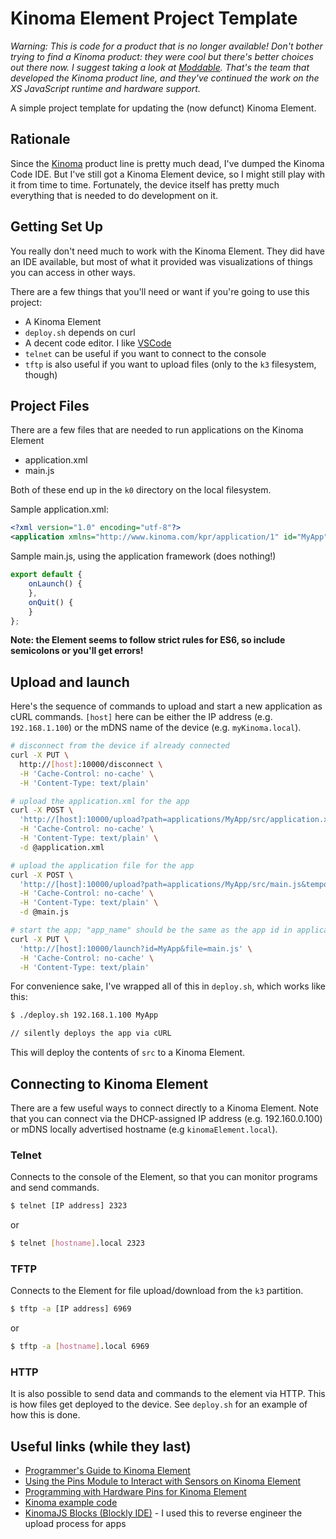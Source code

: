 # Kinoma Element Project Template

_Warning: This is code for a product that is no longer available! Don't bother trying to find a Kinoma product: they were cool but there's better choices out there now. I suggest taking a look at [Moddable](http://moddable.com). That's the team that developed the Kinoma product line, and they've continued the work on the XS JavaScript runtime and hardware support._

A simple project template for updating the (now defunct) Kinoma Element.

## Rationale

Since the [Kinoma](https://kinoma.com) product line is pretty much dead, I've dumped the Kinoma Code IDE. But I've still got a Kinoma Element device, so I might still play with it from time to time. Fortunately, the device itself has pretty much everything that is needed to do development on it.

## Getting Set Up

You really don't need much to work with the Kinoma Element. They did have an IDE available, but most of what it provided was visualizations of things you can access in other ways.

There are a few things that you'll need or want if you're going to use this project:

- A Kinoma Element
- `deploy.sh` depends on curl
- A decent code editor. I like [VSCode](https://code.visualstudio.com)
- `telnet` can be useful if you want to connect to the console
- `tftp` is also useful if you want to upload files (only to the `k3` filesystem, though)

## Project Files

There are a few files that are needed to run applications on the Kinoma Element

- application.xml
- main.js

Both of these end up in the `k0` directory on the local filesystem.

Sample application.xml:

```xml
<?xml version="1.0" encoding="utf-8"?>
<application xmlns="http://www.kinoma.com/kpr/application/1" id="MyApp" program="src/main" title="MyApp"></application>
```

Sample main.js, using the application framework (does nothing!)

```js
export default {
    onLaunch() {
    },
    onQuit() {
    }
};
```

**Note: the Element seems to follow strict rules for ES6, so include semicolons or you'll get errors!**

## Upload and launch

Here's the sequence of commands to upload and start a new application as cURL commands. `[host]` here can be either the IP address (e.g. `192.168.1.100`) or the mDNS name of the device (e.g. `myKinoma.local`).

```sh
# disconnect from the device if already connected
curl -X PUT \
  http://[host]:10000/disconnect \
  -H 'Cache-Control: no-cache' \
  -H 'Content-Type: text/plain'

# upload the application.xml for the app
curl -X POST \
  'http://[host]:10000/upload?path=applications/MyApp/src/application.xml&temporary=false' \
  -H 'Cache-Control: no-cache' \
  -H 'Content-Type: text/plain' \
  -d @application.xml

# upload the application file for the app
curl -X POST \
  'http://[host]:10000/upload?path=applications/MyApp/src/main.js&temporary=false' \
  -H 'Cache-Control: no-cache' \
  -H 'Content-Type: text/plain' \
  -d @main.js

# start the app; "app_name" should be the same as the app id in application.xml
curl -X PUT \
  'http://[host]:10000/launch?id=MyApp&file=main.js' \
  -H 'Cache-Control: no-cache' \
  -H 'Content-Type: text/plain'
```

For convenience sake, I've wrapped all of this in `deploy.sh`, which works like this:

```sh
$ ./deploy.sh 192.168.1.100 MyApp

// silently deploys the app via cURL
```

This will deploy the contents of `src` to a Kinoma Element.

## Connecting to Kinoma Element

There are a few useful ways to connect directly to a Kinoma Element. Note that you can connect via the DHCP-assigned IP address (e.g. 192.160.0.100) or mDNS locally advertised hostname (e.g `kinomaElement.local`).

### Telnet

Connects to the console of the Element, so that you can monitor programs and send commands.

```sh
$ telnet [IP address] 2323
```

or 

```sh
$ telnet [hostname].local 2323
```

### TFTP

Connects to the Element for file upload/download from the `k3` partition.

```sh
$ tftp -a [IP address] 6969
```

or

```sh
$ tftp -a [hostname].local 6969
```

### HTTP

It is also possible to send data and commands to the element via HTTP. This is how files get deployed to the device. See `deploy.sh` for an example of how this is done.

## Useful links (while they last)

- [Programmer's Guide to Kinoma Element](http://kinoma.com/develop/documentation/element/)
- [Using the Pins Module to Interact with Sensors on Kinoma Element](http://kinoma.com/develop/documentation/element-pins-module/)
- [Programming with Hardware Pins for Kinoma Element](http://kinoma.com/develop/documentation/element-bll/)
- [Kinoma example code](http://kinoma.com/develop/samples/)
- [KinomaJS Blocks (Blockly IDE)](https://kinomajsblocks.appspot.com/static/index.html#) - I used this to reverse engineer the upload process for apps

